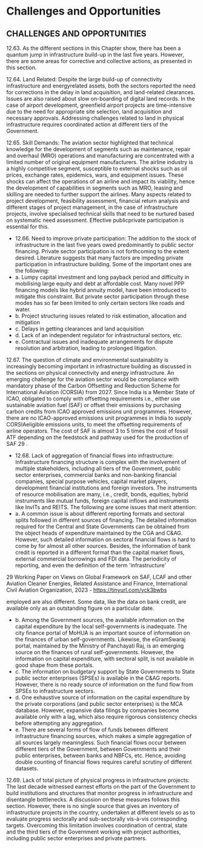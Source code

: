 # Challenges and Opportunities

## CHALLENGES AND OPPORTUNITIES

12.63.  As  the  different  sections  in  this  Chapter  show,  there  has  been  a  quantum  jump  in infrastructure build-up in the last five years. However, there are some areas for corrective and collective actions, as presented in this section.

12.64. Land Related: Despite the large build-up of connectivity infrastructure and energyrelated assets, both the sectors reported the need for corrections in the delay in land acquisition, and  land-related  clearances.  Issues  are  also  raised  about  slow  on-boarding  of  digital  land records. In the case of airport development, greenfield airport projects are time-intensive due to the need for appropriate site selection, land acquisition and necessary approvals. Addressing challenges related to land in physical infrastructure requires coordinated action at different tiers of the Government.

12.65. Skill  Demands: The  aviation  sector  highlighted  that  technical  knowledge  for  the development of segments such as maintenance, repair and overhaul (MRO) operations and manufacturing are concentrated with a limited number of original equipment manufacturers. The airline industry is a highly competitive segment, susceptible to external shocks such as oil  prices,  exchange  rates,  epidemics,  wars,  and  equipment  issues.  These  shocks  can  affect the operations of an airline and impact its viability, hence the development of capabilities in segments such as MRO, leasing and skilling are needed to further support the airlines. Many aspects related to project development, feasibility assessment, financial return analysis and different stages of project management, in the case of infrastructure projects, involve specialised technical skills that need to be nurtured based on systematic need assessment. Effective publicprivate participation is essential for this.

- 12.66. Need to improve private participation: The addition to the stock of infrastructure in the last five years owed predominantly to public sector financing. Private sector participation is not forthcoming to the extent desired. Literature suggests that many factors are impeding private participation in infrastructure building. Some of the important ones are the following:
- a. Lumpy capital investment and long payback period and difficulty in mobilising large equity and debt at affordable cost. Many novel PPP financing models like hybrid annuity model, have been introduced to mitigate this constraint. But private sector participation through these modes has so far been limited to only certain sectors like roads and water.
- b. Project structuring issues related to risk estimation, allocation and mitigation
- c. Delays in getting clearances and land acquisition
- d. Lack of an independent regulator for infrastructural sectors, etc.
- e. Contractual issues and inadequate arrangements for dispute resolution and arbitration, leading to prolonged litigation.

12.67.  The  question  of climate  and  environmental  sustainability is  increasingly becoming  important  in  infrastructure  building  as  discussed  in  the  sections  on  physical connectivity and energy infrastructure. An emerging challenge for the aviation sector would be  compliance  with  mandatory  phase  of  the  Carbon  Offsetting  and  Reduction  Scheme  for International Aviation (CORSIA) from 2027. Since India is a Member State of ICAO, obligated to comply with offsetting requirements i.e., either use sustainable aviation fuel (SAF) or offset their emissions by purchasing carbon credits from ICAO approved emissions unit programmes. However, there are no ICAO-approved emissions unit programmes in India to supply CORSIAeligible emissions units, to meet the offsetting requirements of airline operators. The cost of SAF is almost 3 to 5 times the cost of fossil ATF depending on the feedstock and pathway used for the production of SAF 29 .

- 12.68. Lack  of  aggregation  of  financial  flows  into  infrastructure: Infrastructure financing structure is complex with the involvement of multiple stakeholders, including all tiers of  the  Government, public sector enterprises, commercial banks and non-banking financial companies, special purpose vehicles, capital market players, development financial institutions and foreign investors. The instruments of resource mobilisation are many, i.e., credit, bonds, equities, hybrid instruments like mutual funds, foreign capital inflows and instruments like InvITs and REITS. The following are some issues that merit attention:
- a. A  common  issue  is  about  different  reporting  formats  and  sectoral  splits  followed  in different sources of financing. The detailed information required for the Central and State Governments can be obtained from the object heads of expenditure maintained by the CGA and C&amp;AG. However, such detailed information on sectoral financial flows is hard to come by for almost all other sources. Besides, the information of bank credit is reported in a different format than the capital market flows, external commercial borrowings and FDI data. The periodicity of reporting, and even the definition of the term 'infrastructure'

29    Working Paper on Views on Global Framework on SAF, LCAF and other Aviation Cleaner Energies, Related Assistance and Finance, International Civil Aviation Organization, 2023 - https://tinyurl.com/yck3bwbs

employed are also different. Some data, like the data on bank credit, are available only as an outstanding figure on a particular date.

- b. Among the Government sources, the available information on the capital expenditure by the local self-governments is inadequate. The city finance portal of MoHUA is an important source of information on the finances of urban self-governments. Likewise, the eGramSwaraj portal, maintained by the Ministry of Panchayati Raj, is an emerging source on the finances of rural self-governments. However, the information on capital expenditure, with sectoral split, is not available in good shape from these portals.
- c. The  information  on  budgetary  support  by  State  Governments  to  State  public  sector enterprises (SPSEs) is available in the C&amp;AG reports. However, there is no ready source of information on the fund flow from SPSEs to infrastructure sectors.
- d. One exhaustive source of information on the capital expenditure by the private corporations (and public sector enterprises) is the MCA database. However, expansive data filings by companies become available only with a lag, which also require rigorous consistency checks before attempting any aggregation.
- e. There are several forms of flow of funds between different infrastructure financing sources, which makes a simple aggregation of all sources largely meaningless. Such financial flows occur between different tiers of the Government, between Governments and their public enterprises, between banks and NBFCs, etc. Hence, avoiding double counting of financial flows requires careful scrutiny of different datasets.

12.69. Lack of total  picture  of  physical  progress  in  infrastructure  projects: The last decade witnessed earnest efforts on the part of the Government to build institutions and structures that monitor progress in infrastructure and disentangle bottlenecks. A discussion on these measures follows this section. However, there is no single source that gives an inventory of infrastructure projects in the country, undertaken at different levels so as to evaluate progress sectorally  and  sub-sectorally  vis-à-vis  corresponding  targets.  Overcoming  this  limitation involves  coordination  of  central,  state  and  the  third  tiers  of  the  Government  working  with project authorities, including public sector enterprises and private partners.